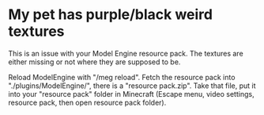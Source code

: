 # My pet has purple/black weird textures

This is an issue with your Model Engine resource pack. The textures are either missing or not where they are supposed to be.

Reload ModelEngine with "/meg reload". Fetch the resource pack into "./plugins/ModelEngine/", there is a "resource pack.zip". Take that file, put it into your "resource pack" folder in Minecraft (Escape menu, video settings, resource pack, then open resource pack folder).
